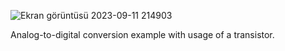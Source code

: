 ![Ekran görüntüsü 2023-09-11 214903](https://github.com/0asa0/Applications-with-STM32F407-Discovery-Board/assets/134441532/46653f49-9f08-4edb-a117-fa2ed6d34bf0)

Analog-to-digital conversion example with usage of a transistor.
